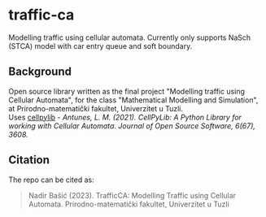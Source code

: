# traffic-ca
Modelling traffic using cellular automata. Currently only supports NaSch (STCA) model with car entry queue and soft boundary.
## Background
Open source library written as the final project "Modelling traffic using Cellular Automata", for the class "Mathematical Modelling and Simulation", at Prirodno-matematički fakultet, Univerzitet u Tuzli.\
Uses [cellpylib](https://github.com/lantunes/cellpylib) -  *Antunes, L. M. (2021). CellPyLib: A Python Library for working with Cellular Automata. Journal of Open Source Software, 6(67), 3608.*
## Citation
The repo can be cited as:
> Nadir Bašić (2023). TrafficCA: Modelling Traffic using Cellular Automata. Prirodno-matematički fakultet, Univerzitet u Tuzli


